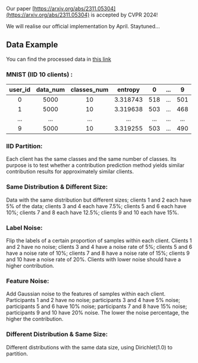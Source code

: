 
Our paper [https://arxiv.org/abs/2311.05304](https://arxiv.org/abs/2311.05304) is accepted by CVPR 2024!

We will realise our official implementation by April. Staytuned... 

## Data Example
You can find the processed data in [this link](https://drive.google.com/file/d/11u_XtfH_Ft_8uVT-1VTfuHmR-i0b4fdE/view?usp=sharing)
### MNIST (IID 10 clients) :    
| user_id  | data_num | classes_num | entropy | 0 | ... | 9  | 
| :---------: | :---------: | :---------: | :-----------: | :----: | :----: | :----: |
|  0   | 5000 | 10| 3.318743| 518   | ...  | 501 | 
|  1   | 5000 | 10| 3.319638 |  503   | ...  | 468 | 
|   ...   |  ... |  ...|  ...|  ... | ... |... |
|  9  | 5000 | 10|3.319255| 503 | ... | 490 | 

### IID Partition:
Each client has the same classes and the same number of classes. Its purpose is to test whether a contribution prediction method yields similar contribution results for approximately similar clients.

### Same Distribution & Different Size:
Data with the same distribution but different sizes; clients 1 and 2 each have 5% of the data; clients 3 and 4 each have 7.5%; clients 5 and 6 each have 10%; clients 7 and 8 each have 12.5%; clients 9 and 10 each have 15%.

### Label Noise:
Flip the labels of a certain proportion of samples within each client. Clients 1 and 2 have no noise; clients 3 and 4 have a noise rate of 5%; clients 5 and 6 have a noise rate of 10%; clients 7 and 8 have a noise rate of 15%; clients 9 and 10 have a noise rate of 20%. Clients with lower noise should have a higher contribution.

### Feature Noise:
Add Gaussian noise to the features of samples within each client. Participants 1 and 2 have no noise; participants 3 and 4 have 5% noise; participants 5 and 6 have 10% noise; participants 7 and 8 have 15% noise; participants 9 and 10 have 20% noise. The lower the noise percentage, the higher the contribution.

### Different Distribution & Same Size:
Different distributions with the same data size, using Dirichlet(1.0) to partition. 
